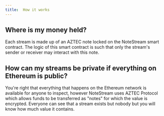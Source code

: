 ```yaml
---
title:  How it works
---
```


## Where is my money held?

Each stream is made up of an AZTEC note locked on the NoteStream smart contract. The logic of this smart contract is such that only the stream's sender or receiver may interact with this note.

## How can my streams be private if everything on Ethereum is public?

You're right that everything that happens on the Ethereum network is available for anyone to inspect, however NoteStream uses AZTEC Protocol which allows funds to be transferred as "notes" for which the value is encrypted. Everyone can see that a stream exists but nobody but you will know how much value it contains.